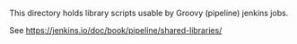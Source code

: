 This directory holds library scripts usable by Groovy (pipeline)
jenkins jobs.

See
   https://jenkins.io/doc/book/pipeline/shared-libraries/
